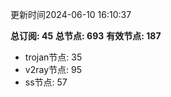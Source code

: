 更新时间2024-06-10 16:10:37

**总订阅: 45**
**总节点: 693**
**有效节点: 187**
- trojan节点: 35
- v2ray节点: 95
- ss节点: 57
